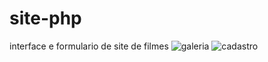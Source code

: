 # site-php
 interface e formulario de site de filmes
![galeria](https://user-images.githubusercontent.com/93351789/151451317-c90b2955-5da0-4744-9961-4ef3a86ae6f8.png)
![cadastro](https://user-images.githubusercontent.com/93351789/151451490-5019a58c-3af1-480e-b37b-5945dc6b0ea4.png)
